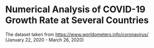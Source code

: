 # Numerical Analysis of COVID-19 Growth Rate at Several Countries

The dataset taken from https://www.worldometers.info/coronavirus/ (January 22, 2020 - March 26, 2020)
